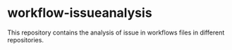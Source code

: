  # workflow-issueanalysis

This repository contains the analysis of issue in workflows files in different repositories.

